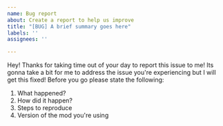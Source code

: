 ```yaml
---
name: Bug report
about: Create a report to help us improve
title: "[BUG] A brief summary goes here"
labels: ''
assignees: ''

---
```


Hey! Thanks for taking time out of your day to report this issue to me! Its gonna take a bit for me to address the issue you're experiencing but I will get this fixed! Before you go please state the following:
1. What happened?
2. How did it happen?
3. Steps to reproduce
4. Version of the mod you're using
